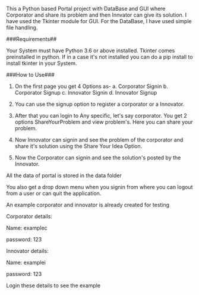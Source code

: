 This a Python based Portal project with DataBase and GUI where
Corporator and share its problem and then Innvator can give
its solution.
I have used the Tkinter module for GUI.
For the DataBase, I have used simple file handling.

###Requirements##

Your System must have Python 3.6  or above installed.
Tkinter comes preinstalled in python. If in a case it's
not installed you can do a pip install to install tkinter
in your System.


###How to Use###

1. On the first page you get 4 Options as-
	a. Corporator Signin
	b. Corporator Signup
	c. Innovator Signin
	d. Innovator Signup

2. You can use the signup option to register a corporator
	or a Innovator.

3. After that you can login to Any specific, let's say
	corporator. You get 2 options ShareYourProblem and
	view problem's. Here you can share your problem.

4. Now Innovator can signin and see the problem of the 
	corporator and share it's solution using the Share
	Your Idea Option.

5. Now the Corporator can signin and see the solution's
	posted by the Innovator.

All the data of portal is stored in the data folder


You also get a drop down menu when you signin from where you 
can logout from a user or can quit the application.

An example corporator and innovator is already created for testing

Corporator details: 

Name: examplec

password: 123

Innovator details: 

Name: examplei

password: 123

Login these details to see the example